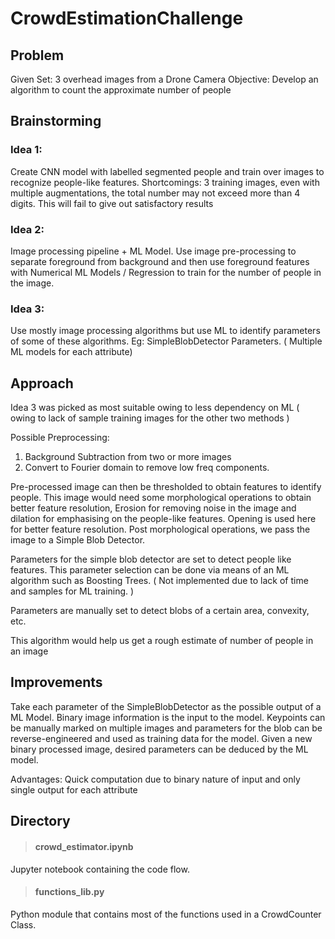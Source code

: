 # CrowdEstimationChallenge


## Problem

Given Set: 3 overhead images from a Drone Camera
Objective: Develop an algorithm to count the approximate number of people


## Brainstorming
### Idea 1:
Create CNN model with labelled segmented people and train over images to recognize people-like features. Shortcomings: 3 training images, even with multiple augmentations, the total number may not exceed more than 4 digits. This will fail to give out satisfactory results
### Idea 2:
Image processing pipeline + ML Model. Use image pre-processing to separate foreground from background and then use foreground features with Numerical ML Models / Regression to train for the number of people in the image.
### Idea 3:
Use mostly image processing algorithms but use ML to identify parameters of some of these algorithms. Eg: SimpleBlobDetector Parameters. ( Multiple ML models for each attribute)


## Approach

Idea 3 was picked as most suitable owing to less dependency on ML ( owing to lack of sample training images for the other two methods )

Possible Preprocessing:
 1. Background Subtraction from two or more images
 2. Convert to Fourier domain to remove low freq components.

 Pre-processed image can then be thresholded to obtain features to identify people.
 This image would need some morphological operations to obtain better feature resolution,
 Erosion for removing noise in the image and dilation for emphasising on the people-like features.
 Opening is used here for better feature resolution.
 Post morphological operations, we pass the image to a Simple Blob Detector.

 Parameters for the simple blob detector are set to detect people like features. This parameter selection can be done via means of an ML algorithm such as Boosting Trees. ( Not implemented due to lack of time and samples for ML training. )

 Parameters are manually set to detect blobs of a certain area, convexity, etc.

 This algorithm would help us get a rough estimate of number of people in an image


## Improvements

Take each parameter of the SimpleBlobDetector as the possible output of a ML Model.
Binary image information is the input to the model. Keypoints can be manually marked on multiple images and parameters for the blob can be reverse-engineered and used as training data for the model.
Given a new binary processed image, desired parameters can be deduced by the ML model.

Advantages: Quick computation due to binary nature of input and only single output for each attribute

## Directory

> #### crowd_estimator.ipynb
 Jupyter notebook containing the code flow.
> #### functions_lib.py
 Python module that contains most of the functions used in a CrowdCounter Class.

